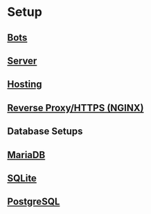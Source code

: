 # Setup

## [Bots](bots/)

## [Server](server/)

## [Hosting](hosting/)

## [Reverse Proxy/HTTPS (NGINX)](HTTPS/)

## Database Setups

## [MariaDB](MARIADB/)

## [SQLite](SQLITE/)

## [PostgreSQL](POSTGRESQL/)

